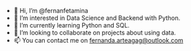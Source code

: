 - 👋 Hi, I’m @fernanfetamina
- 👀 I’m interested in Data Science and Backend with Python.
- 🌱 I’m currently learning Python and SQL.
- 💞️ I’m looking to collaborate on projects about using data.
- 📫 You can contact me on fernanda.arteagag@outlook.com

<!---
fernanfetamina/fernanfetamina is a ✨ special ✨ repository because its `README.md` (this file) appears on your GitHub profile.
You can click the Preview link to take a look at your changes.
--->
